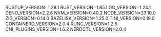 RUSTUP_VERSION=1.28.1
RUST_VERSION=1.85.1
GO_VERSION=1.24.1
DENO_VERSION=2.2.6
NVM_VERSION=0.40.2
NODE_VERSION=23.10.0
ZIG_VERSION=0.14.0
BAZELISK_VERSION=1.25.0
TINI_VERSION=0.19.0
CONTAINERD_VERSION=2.0.4
RUNC_VERSION=1.2.6
CNI_PLUGINS_VERSION=1.6.2
NERDCTL_VERSION=2.0.4
